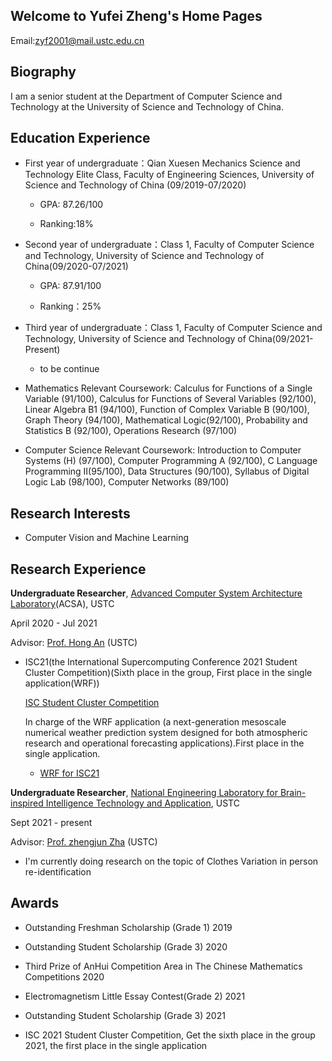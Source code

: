 ## Welcome to Yufei Zheng's Home Pages

Email:zyf2001@mail.ustc.edu.cn

## Biography

I am a senior student at the Department of Computer Science and Technology at the University of Science and Technology of China.

## Education Experience  

* First year of undergraduate：Qian Xuesen Mechanics Science and Technology Elite Class, Faculty of Engineering Sciences, University of Science and Technology of China (09/2019-07/2020)

   * GPA: 87.26/100      
   
   * Ranking:18% 	                	                       
   
* Second year of undergraduate：Class 1, Faculty of Computer Science and Technology, University of Science and Technology of China(09/2020-07/2021)

   * GPA: 87.91/100             
   
   * Ranking：25%      

* Third year of undergraduate：Class 1, Faculty of Computer Science and Technology, University of Science and Technology of China(09/2021-Present)

  * to be continue


* Mathematics Relevant Coursework: Calculus for Functions of a Single Variable (91/100), Calculus for Functions of Several Variables (92/100), Linear Algebra B1 (94/100), Function of Complex Variable B (90/100), Graph Theory (94/100), Mathematical Logic(92/100), Probability and Statistics B (92/100), Operations Research (97/100)

* Computer Science Relevant Coursework: Introduction to Computer Systems (H) (97/100), Computer Programming A (92/100), C Language Programming II(95/100), Data Structures (90/100), Syllabus of Digital Logic Lab (98/100), Computer Networks (89/100)

## Research Interests

* Computer Vision and Machine Learning

## Research Experience

**Undergraduate Researcher**, [Advanced Computer System Architecture Laboratory](http://acsa.ustc.edu.cn)(ACSA), USTC 

April 2020 - Jul 2021

Advisor: [Prof. Hong An](http://cs.ustc.edu.cn/2020/0426/c23235a460072/page.htm) (USTC)

* ISC21(the International Supercomputing Conference 2021 Student Cluster Competition)(Sixth place in the group, First place in the single application(WRF))

  [ISC Student Cluster Competition](https://www.isc-hpc.com/student-cluster-competition.html)
  
  In charge of the WRF application (a next-generation mesoscale numerical weather prediction system designed for both atmospheric research and operational forecasting applications).First place in the single application.
  
  * [WRF for ISC21](https://hpcadvisorycouncil.atlassian.net/wiki/spaces/HPCWORKS/pages/1827438600/WRF+with+Single+Domain+-+Practice+case+for+ISC21+SCC)


**Undergraduate Researcher**, [National Engineering Laboratory for Brain-inspired Intelligence Technology and Application](http://leinao.ustc.edu.cn), USTC
  
Sept 2021 - present

Advisor: [Prof. zhengjun Zha](http://sds.ustc.edu.cn/2018/0723/c15528a298806/page.htm) (USTC)

* I'm currently doing research on the topic of Clothes Variation in person re-identification
  
## Awards

* Outstanding Freshman Scholarship (Grade 1) 2019

* Outstanding Student Scholarship (Grade 3) 2020

* Third Prize of AnHui Competition Area in The Chinese Mathematics Competitions 2020

* Electromagnetism Little Essay Contest(Grade 2) 2021

* Outstanding Student Scholarship (Grade 3) 2021

* ISC 2021 Student Cluster Competition, Get the sixth place in the group 2021, the first place in the single application
